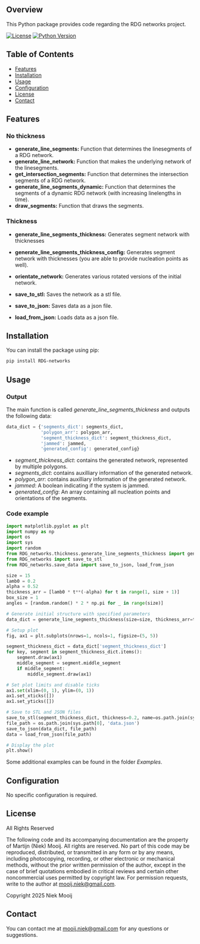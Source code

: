 ## Overview

This Python package provides code regarding the RDG networks project.

[![License](https://img.shields.io/badge/license-MIT-blue.svg)](https://opensource.org/licenses/MIT)
[![Python Version](https://img.shields.io/badge/python-3.6%2B-blue.svg)](https://www.python.org/downloads/)

## Table of Contents

- [Features](#features)
- [Installation](#installation)
- [Usage](#usage)
- [Configuration](#configuration)
- [License](#license)
- [Contact](#contact)

## Features

### No thickness
- **generate_line_segments:** Function that determines the linesegments of a RDG network.
- **generate_line_network:** Function that makes the underlying network of the linesegments.
- **get_intersection_segments:** Function that determines the intersection segments of a RDG network.
- **generate_line_segments_dynamic:** Function that determines the segments of a dynamic RDG network (with increasing linelengths in time).
- **draw_segments:** Function that draws the segments.

### Thickness
- **generate_line_segments_thickness:** Generates segment network with thicknesses
- **generate_line_segments_thickness_config:** Generates segment network with thicknesses (you are able to provide nucleation points as well).
- **orientate_network:** Generates various rotated versions of the initial network.

- **save_to_stl:** Saves the network as a stl file.
- **save_to_json:** Saves data as a json file.
- **load_from_json:** Loads data as a json file.

## Installation
You can install the package using pip:

```bash
pip install RDG-networks
```

## Usage
### Output
The main function is called *generate_line_segments_thickness* and outputs the following data:
```python
data_dict = {'segments_dict': segments_dict, 
             'polygon_arr': polygon_arr, 
             'segment_thickness_dict': segment_thickness_dict, 
             'jammed': jammed,
             'generated_config': generated_config}
```
- *segment_thickness_dict*: contains the generated network, represented by multiple polygons.
- *segments_dict*: contains auxilliary information of the generated network.
- *polygon_arr*: contains auxilliary information of the generated network.
- *jammed*: A boolean indicating if the system is jammed.
- *generated_config*: An array containing all nucleation points and orientations of the segments.

### Code example
```python
import matplotlib.pyplot as plt
import numpy as np
import os
import sys
import random
from RDG_networks.thickness.generate_line_segments_thickness import generate_line_segments_thickness
from RDG_networks import save_to_stl
from RDG_networks.save_data import save_to_json, load_from_json

size = 15
lamb0 = 0.2
alpha = 0.52
thickness_arr = [lamb0 * t**(-alpha) for t in range(1, size + 1)]
box_size = 1
angles = [random.random() * 2 * np.pi for _ in range(size)]

# Generate initial structure with specified parameters
data_dict = generate_line_segments_thickness(size=size, thickness_arr=thickness_arr, angles=angles, box_size=box_size)

# Setup plot
fig, ax1 = plt.subplots(nrows=1, ncols=1, figsize=(5, 5))

segment_thickness_dict = data_dict['segment_thickness_dict']
for key, segment in segment_thickness_dict.items():
    segment.draw(ax1)
    middle_segment = segment.middle_segment
    if middle_segment:
        middle_segment.draw(ax1)

# Set plot limits and disable ticks
ax1.set(xlim=(0, 1), ylim=(0, 1))
ax1.set_xticks([])
ax1.set_yticks([])

# Save to STL and JSON files
save_to_stl(segment_thickness_dict, thickness=0.2, name=os.path.join(sys.path[0], 'network.stl'), frame_thickness=0.1)
file_path = os.path.join(sys.path[0], 'data.json')
save_to_json(data_dict, file_path)
data = load_from_json(file_path)

# Display the plot
plt.show()
```

Some additional examples can be found in the folder *Examples*.

## Configuration
No specific configuration is required.

## License
All Rights Reserved

The following code and its accompanying documentation are the property of Martijn (Niek) Mooij. All rights are reserved. No part of this code may be reproduced, distributed, or transmitted in any form or by any means, including photocopying, recording, or other electronic or mechanical methods, without the prior written permission of the author, except in the case of brief quotations embodied in critical reviews and certain other noncommercial uses permitted by copyright law. For permission requests, write to the author at mooij.niek@gmail.com.

Copyright 2025 Niek Mooij

## Contact
You can contact me at mooij.niek@gmail.com for any questions or suggestions.